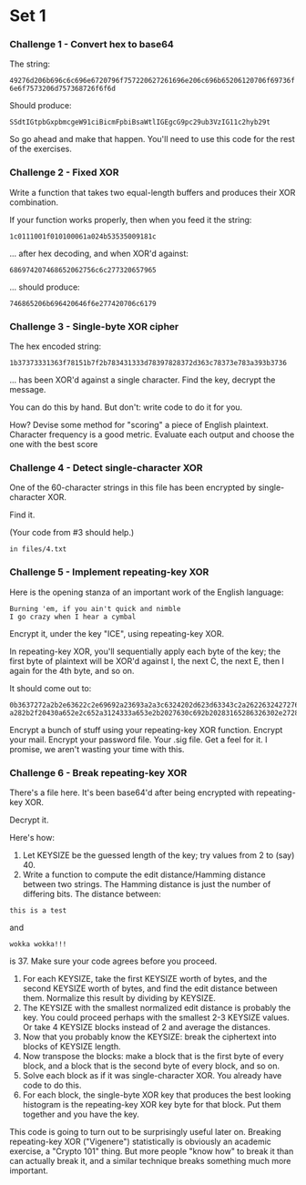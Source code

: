 # Set 1

### Challenge 1 - Convert hex to base64

The string:

`49276d206b696c6c696e6720796f757220627261696e206c696b65206120706f69736f6e6f7573206d757368726f6f6d`

Should produce:

`SSdtIGtpbGxpbmcgeW91ciBicmFpbiBsaWtlIGEgcG9pc29ub3VzIG11c2hyb29t`

So go ahead and make that happen. You'll need to use this code for the rest of the exercises.


### Challenge 2 - Fixed XOR

Write a function that takes two equal-length buffers and produces their XOR combination.

If your function works properly, then when you feed it the string:

`1c0111001f010100061a024b53535009181c`

... after hex decoding, and when XOR'd against:

`686974207468652062756c6c277320657965`

... should produce:

`746865206b696420646f6e277420706c6179`

### Challenge 3 - Single-byte XOR cipher

The hex encoded string:

`1b37373331363f78151b7f2b783431333d78397828372d363c78373e783a393b3736`

... has been XOR'd against a single character. Find the key, decrypt the message.

You can do this by hand. But don't: write code to do it for you.

How? Devise some method for "scoring" a piece of English plaintext. Character frequency is a good metric. Evaluate each output and choose the one with the best score

### Challenge 4 - Detect single-character XOR

One of the 60-character strings in this file has been encrypted by single-character XOR.

Find it.

(Your code from #3 should help.)

```
in files/4.txt
```

### Challenge 5 - Implement repeating-key XOR

Here is the opening stanza of an important work of the English language:

```
Burning 'em, if you ain't quick and nimble
I go crazy when I hear a cymbal
```

Encrypt it, under the key "ICE", using repeating-key XOR.

In repeating-key XOR, you'll sequentially apply each byte of the key; the first byte of plaintext will be XOR'd against I, the next C, the next E, then I again for the 4th byte, and so on.

It should come out to:

```
0b3637272a2b2e63622c2e69692a23693a2a3c6324202d623d63343c2a26226324272765272
a282b2f20430a652e2c652a3124333a653e2b2027630c692b20283165286326302e27282f
```

Encrypt a bunch of stuff using your repeating-key XOR function. Encrypt your mail. Encrypt your password file. Your .sig file. Get a feel for it. I promise, we aren't wasting your time with this.

### Challenge 6 - Break repeating-key XOR

There's a file here. It's been base64'd after being encrypted with repeating-key XOR.

Decrypt it.

Here's how:

1. Let KEYSIZE be the guessed length of the key; try values from 2 to (say) 40.
1. Write a function to compute the edit distance/Hamming distance between two strings. The Hamming distance is just the number of differing bits. The distance between:
```
this is a test
```
and
```
wokka wokka!!!
```
is 37. Make sure your code agrees before you proceed.
1. For each KEYSIZE, take the first KEYSIZE worth of bytes, and the second KEYSIZE worth of bytes, and find the edit distance between them. Normalize this result by dividing by KEYSIZE.
1. The KEYSIZE with the smallest normalized edit distance is probably the key. You could proceed perhaps with the smallest 2-3 KEYSIZE values. Or take 4 KEYSIZE blocks instead of 2 and average the distances.
1. Now that you probably know the KEYSIZE: break the ciphertext into blocks of KEYSIZE length.
1. Now transpose the blocks: make a block that is the first byte of every block, and a block that is the second byte of every block, and so on.
1. Solve each block as if it was single-character XOR. You already have code to do this.
1. For each block, the single-byte XOR key that produces the best looking histogram is the repeating-key XOR key byte for that block. Put them together and you have the key.

This code is going to turn out to be surprisingly useful later on. Breaking repeating-key XOR ("Vigenere") statistically is obviously an academic exercise, a "Crypto 101" thing. But more people "know how" to break it than can actually break it, and a similar technique breaks something much more important.
